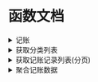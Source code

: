# 函数文档

<details>

<summary>记账</summary>

### 新增一笔账单（函数名：account, mode: add）

| key| 说明    | 是否必填  |
| --------   | -----   | ---- |
| money|金钱, 限制到小数位后连点, 如100.00|是|
| categoryId|分类ID|是|
| noteDate|此记录的时间,具体到日期, 可用Date格式,格式: 2019-8-21|是|
| description|记录的描述|否|
| flow|金钱的流向, 0-支出, 1-收入|是|



### 修改一笔账单（函数名：account, mode: updateById）

| key| 说明    | 是否必填  |
| --------   | -----   | ---- |
| id|id|是|
| money|金钱, 限制到小数位后连点, 如100.00|否|
| categoryId|分类ID|否|
| noteDate|此记录的时间,具体到日期, 可用Date格式,格式: 2019-8-21|是|| id|id|否|
| description|记录的描述|否|



### 删除一笔账单（函数名：account, mode: deleteById）

| key| 说明    | 是否必填  |
| --------   | -----   | ---- |
| id|id|是|



### 获取一笔账单（函数名：account, mode: getNoteById）

| key| 说明    | 是否必填  |
| --------   | -----   | ---- |
| id|id|是|

</details>

<details>

<summary>获取分类列表</summary>

### 获取分类列表（函数名：getCategory）

| key| 说明    | 是否必填  |
| --------   | -----   | ---- |
| flow|金钱的流向, 0-支出, 1-收入|是|

</details>

<details>
<summary>获取记账记录列表(分页)</summary>

### 普通获取记账记录列表（函数名：getAccountList, mode: normal）

| key| 说明    | 是否必填  |
| --------   | -----   | ---- |
| page|当前页数, 大于等于1|是|
| limit|一次显示多少条, 大于0, 小于50|是|


### 普通获取记账记录列表（函数名：getAccountList, mode: getAccountListByTime）

| key| 说明    | 是否必填  |
| --------   | -----   | ---- |
| page|当前页数, 大于等于1|是|
| limit|一次显示多少条, 大于0, 小于50|是|
| startDate|开始时间|是|
| endDate|结束时间|是|





</details>


<details>

<summary>聚合记账数据</summary>

### 按开始时间与结束时间聚合金钱（函数名：accountAggregate, mode: aggregateAccountByDateRange）

---

返回值:
```
{
    flowIn: 100,
    flowOut: 90,
    startDate: "2019-08-20",
    endDate: "2019-08-20",
}
```

---

参数(Param)
| key| 说明 | 是否必填 |
| -------- | ----- | ---- |
| startDate|开始时间, 需要注意的是, 假如是2019-9-8日, 传入的格式必须是 ** 2019-09-08 **|是|
| endDate|结束时间,  需要注意的是, 假如是2019-9-8日, 传入的格式必须是 ** 2019-09-08 **|是|

</details>